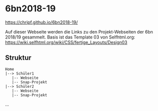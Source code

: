 # 6bn2018-19

https://chripf.github.io/6bn2018-19/

Auf dieser Webseite werden die Links zu den Projekt-Webseiten der 6bn 2018/19 gesammelt.
Basis ist das Template 03 von Selfhtml.org: https://wiki.selfhtml.org/wiki/CSS/fertige_Layouts/Design03

## Struktur
    Home
    |--> Schüler1
       |-- Webseite
       |-- Snap-Projekt
    |--> Schüler2
       |-- Webseite
       |-- Snap-Projekt
   
...
